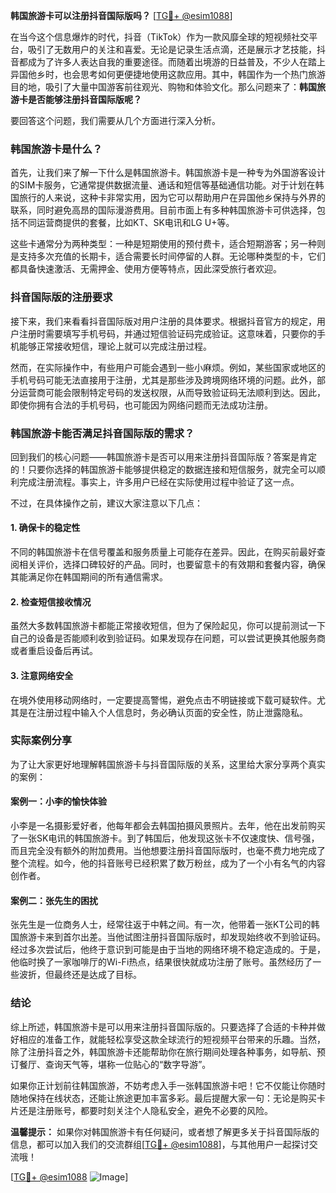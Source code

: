 **韩国旅游卡可以注册抖音国际版吗？** [[TG💪+ @esim1088](https://t.me/s/esim1088)]

在当今这个信息爆炸的时代，抖音（TikTok）作为一款风靡全球的短视频社交平台，吸引了无数用户的关注和喜爱。无论是记录生活点滴，还是展示才艺技能，抖音都成为了许多人表达自我的重要途径。而随着出境游的日益普及，不少人在踏上异国他乡时，也会思考如何更便捷地使用这款应用。其中，韩国作为一个热门旅游目的地，吸引了大量中国游客前往观光、购物和体验文化。那么问题来了：**韩国旅游卡是否能够注册抖音国际版呢？**

要回答这个问题，我们需要从几个方面进行深入分析。

### 韩国旅游卡是什么？

首先，让我们来了解一下什么是韩国旅游卡。韩国旅游卡是一种专为外国游客设计的SIM卡服务，它通常提供数据流量、通话和短信等基础通信功能。对于计划在韩国旅行的人来说，这种卡非常实用，因为它可以帮助用户在异国他乡保持与外界的联系，同时避免高昂的国际漫游费用。目前市面上有多种韩国旅游卡可供选择，包括不同运营商提供的套餐，比如KT、SK电讯和LG U+等。

这些卡通常分为两种类型：一种是短期使用的预付费卡，适合短期游客；另一种则是支持多次充值的长期卡，适合需要长时间停留的人群。无论哪种类型的卡，它们都具备快速激活、无需押金、使用方便等特点，因此深受旅行者欢迎。

### 抖音国际版的注册要求

接下来，我们来看看抖音国际版对用户注册的具体要求。根据抖音官方的规定，用户注册时需要填写手机号码，并通过短信验证码完成验证。这意味着，只要你的手机能够正常接收短信，理论上就可以完成注册过程。

然而，在实际操作中，有些用户可能会遇到一些小麻烦。例如，某些国家或地区的手机号码可能无法直接用于注册，尤其是那些涉及跨境网络环境的问题。此外，部分运营商可能会限制特定号码的发送权限，从而导致验证码无法顺利到达。因此，即使你拥有合法的手机号码，也可能因为网络问题而无法成功注册。

### 韩国旅游卡能否满足抖音国际版的需求？

回到我们的核心问题——韩国旅游卡是否可以用来注册抖音国际版？答案是肯定的！只要你选择的韩国旅游卡能够提供稳定的数据连接和短信服务，就完全可以顺利完成注册流程。事实上，许多用户已经在实际使用过程中验证了这一点。

不过，在具体操作之前，建议大家注意以下几点：

#### 1. 确保卡的稳定性
不同的韩国旅游卡在信号覆盖和服务质量上可能存在差异。因此，在购买前最好查阅相关评价，选择口碑较好的产品。同时，也要留意卡的有效期和套餐内容，确保其能满足你在韩国期间的所有通信需求。

#### 2. 检查短信接收情况
虽然大多数韩国旅游卡都能正常接收短信，但为了保险起见，你可以提前测试一下自己的设备是否能顺利收到验证码。如果发现存在问题，可以尝试更换其他服务商或者重启设备后再试。

#### 3. 注意网络安全
在境外使用移动网络时，一定要提高警惕，避免点击不明链接或下载可疑软件。尤其是在注册过程中输入个人信息时，务必确认页面的安全性，防止泄露隐私。

### 实际案例分享

为了让大家更好地理解韩国旅游卡与抖音国际版的关系，这里给大家分享两个真实的案例：

#### 案例一：小李的愉快体验
小李是一名摄影爱好者，他每年都会去韩国拍摄风景照片。去年，他在出发前购买了一张SK电讯的韩国旅游卡。到了韩国后，他发现这张卡不仅速度快、信号强，而且完全没有额外的附加费用。当他想要注册抖音国际版时，也毫不费力地完成了整个流程。如今，他的抖音账号已经积累了数万粉丝，成为了一个小有名气的内容创作者。

#### 案例二：张先生的困扰
张先生是一位商务人士，经常往返于中韩之间。有一次，他带着一张KT公司的韩国旅游卡来到首尔出差。当他试图注册抖音国际版时，却发现始终收不到验证码。经过多次尝试后，他终于意识到可能是由于当地的网络环境不稳定造成的。于是，他临时换了一家咖啡厅的Wi-Fi热点，结果很快就成功注册了账号。虽然经历了一些波折，但最终还是达成了目标。

### 结论

综上所述，韩国旅游卡是可以用来注册抖音国际版的。只要选择了合适的卡种并做好相应的准备工作，就能轻松享受这款全球流行的短视频平台带来的乐趣。当然，除了注册抖音之外，韩国旅游卡还能帮助你在旅行期间处理各种事务，如导航、预订餐厅、查询天气等，堪称一位贴心的“数字导游”。

如果你正计划前往韩国旅游，不妨考虑入手一张韩国旅游卡吧！它不仅能让你随时随地保持在线状态，还能让旅途更加丰富多彩。最后提醒大家一句：无论是购买卡片还是注册账号，都要时刻关注个人隐私安全，避免不必要的风险。

**温馨提示：** 如果你对韩国旅游卡有任何疑问，或者想了解更多关于抖音国际版的信息，都可以加入我们的交流群组[[TG💪+ @esim1088](https://t.me/s/esim1088)]，与其他用户一起探讨交流哦！

[[TG💪+ @esim1088](https://t.me/s/esim1088) ![Image](https://i.postimg.cc/4NQfJmqS/Snipaste-2025-05-13-00-14-12.png)]
